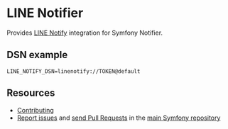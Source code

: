 LINE Notifier
=============

Provides [LINE Notify](https://notify-bot.line.me/) integration for Symfony Notifier.

DSN example
-----------

```
LINE_NOTIFY_DSN=linenotify://TOKEN@default
```

Resources
---------

 * [Contributing](https://symfony.com/doc/current/contributing/index.html)
 * [Report issues](https://github.com/symfony/symfony/issues) and
   [send Pull Requests](https://github.com/symfony/symfony/pulls)
   in the [main Symfony repository](https://github.com/symfony/symfony)
